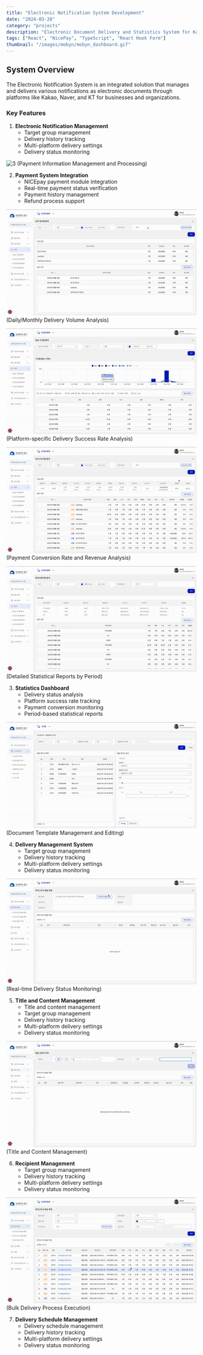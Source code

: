 ```yaml
---
title: "Electronic Notification System Development"
date: "2024-03-20"
category: "projects"
description: "Electronic Document Delivery and Statistics System for Kakao/Naver/KT"
tags: ["React", "NicePay", "TypeScript", "React Hook Form"]
thumbnail: "/images/mobyn/mobyn_dashboard.gif"
---
```


## System Overview

The Electronic Notification System is an integrated solution that manages and delivers various notifications as electronic documents through platforms like Kakao, Naver, and KT for businesses and organizations.

### Key Features

1. **Electronic Notification Management**
   - Target group management
   - Delivery history tracking
   - Multi-platform delivery settings
   - Delivery status monitoring

![3](/images/mobyn/mobyn_document_payment.gif)
(Payment Information Management and Processing)

2. **Payment System Integration**
   - NICEpay payment module integration
   - Real-time payment status verification
   - Payment history management
   - Refund process support

![5](/images/mobyn/mobyn_stats_1.gif)
(Daily/Monthly Delivery Volume Analysis)

![6](/images/mobyn/mobyn_stats_2.gif)
(Platform-specific Delivery Success Rate Analysis)

![7](/images/mobyn/mobyn_stats_3.gif)
(Payment Conversion Rate and Revenue Analysis)

![8](/images/mobyn/mobyn_stats_4.gif)
(Detailed Statistical Reports by Period)

3. **Statistics Dashboard**
   - Delivery status analysis
   - Platform success rate tracking
   - Payment conversion monitoring
   - Period-based statistical reports

![2](/images/mobyn/mobyn_document_management.gif)
(Document Template Management and Editing)

4. **Delivery Management System**
   - Target group management
   - Delivery history tracking
   - Multi-platform delivery settings
   - Delivery status monitoring

![9](/images/mobyn/mobyn_status.gif)
(Real-time Delivery Status Monitoring)

5. **Title and Content Management**
   - Title and content management
   - Target group management
   - Delivery history tracking
   - Multi-platform delivery settings
   - Delivery status monitoring

![10](/images/mobyn/mobyn_subject.gif)
(Title and Content Management)

6. **Recipient Management**
   - Target group management
   - Delivery history tracking
   - Multi-platform delivery settings
   - Delivery status monitoring

![4](/images/mobyn/mobyn_send.gif)
(Bulk Delivery Process Execution)

7. **Delivery Schedule Management**
   - Delivery schedule management
   - Delivery history tracking
   - Multi-platform delivery settings
   - Delivery status monitoring
